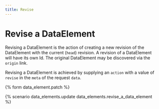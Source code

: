 ```yaml
---
title: Revise
---
```


# Revise a DataElement

Revising a DataElement is the action of creating a new revision of the
DataElement with the current (`head`) revision. A revision of a DataElement will
have its own Id. The original DataElement may be discovered via the `origin`
link.

Revising a DataElement is achieved by supplying an `action` with a value of
`revise` in the `meta` of the request `data`.


{% form data_element.patch %}

{% scenario data_elements.update data_elements.revise_a_data_element %}
